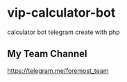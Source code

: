 # vip-calculator-bot
calculator bot telegram create with php


## My Team Channel
https://telegram.me/foremost_team
